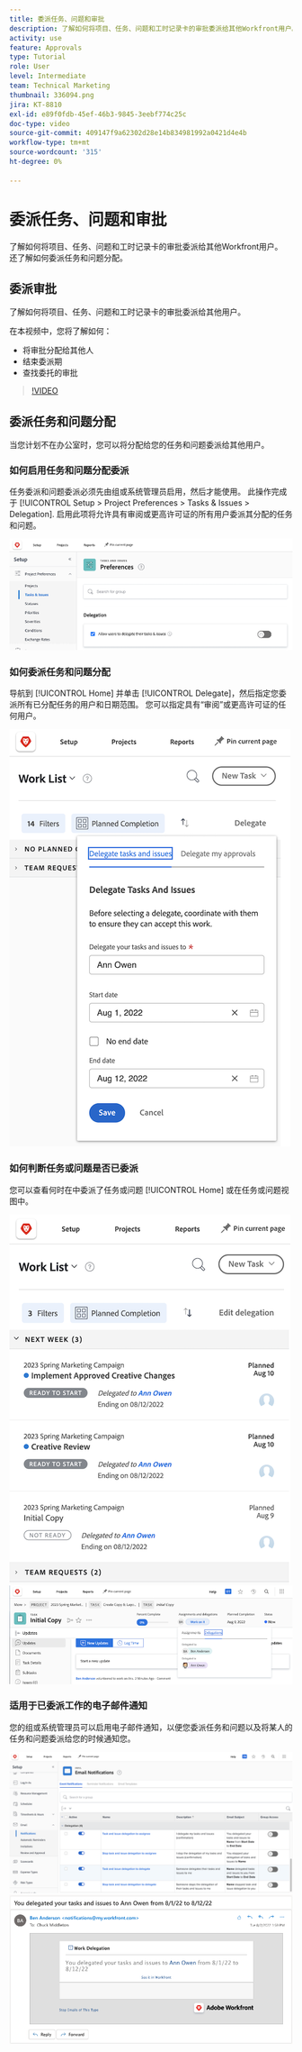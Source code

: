 ```yaml
---
title: 委派任务、问题和审批
description: 了解如何将项目、任务、问题和工时记录卡的审批委派给其他Workfront用户。 还了解如何委派任务和问题分配。
activity: use
feature: Approvals
type: Tutorial
role: User
level: Intermediate
team: Technical Marketing
thumbnail: 336094.png
jira: KT-8810
exl-id: e89f0fdb-45ef-46b3-9845-3eebf774c25c
doc-type: video
source-git-commit: 409147f9a62302d28e14b834981992a0421d4e4b
workflow-type: tm+mt
source-wordcount: '315'
ht-degree: 0%

---
```


# 委派任务、问题和审批

了解如何将项目、任务、问题和工时记录卡的审批委派给其他Workfront用户。 还了解如何委派任务和问题分配。

## 委派审批

了解如何将项目、任务、问题和工时记录卡的审批委派给其他用户。

在本视频中，您将了解如何：

* 将审批分配给其他人
* 结束委派期
* 查找委托的审批

>[!VIDEO](https://video.tv.adobe.com/v/336094/?quality=12&learn=on)

<!---
learn more URLS
Delegate approval request
--->

## 委派任务和问题分配

当您计划不在办公室时，您可以将分配给您的任务和问题委派给其他用户。

### 如何启用任务和问题分配委派

任务委派和问题委派必须先由组或系统管理员启用，然后才能使用。 此操作完成于 [!UICONTROL Setup > Project Preferences > Tasks & Issues > Delegation]. 启用此项将允许具有审阅或更高许可证的所有用户委派其分配的任务和问题。

![屏幕快照显示 [!UICONTROL Setup] 委派首选项](assets/delegation-1.png)

### 如何委派任务和问题分配

导航到 [!UICONTROL Home] 并单击 [!UICONTROL Delegate]，然后指定您委派所有已分配任务的用户和日期范围。 您可以指定具有“审阅”或更高许可证的任何用户。

![显示委派选项卡的屏幕快照 [!UICONTROL Home]](assets/delegation-2.png)

### 如何判断任务或问题是否已委派

您可以查看何时在中委派了任务或问题 [!UICONTROL Home] 或在任务或问题视图中。

![显示委派任务分配的屏幕快照 [!UICONTROL Home]](assets/delegation-4.png)
![在任务视图中显示已委派任务分配的屏幕快照](assets/delegation-3.png)

### 适用于已委派工作的电子邮件通知

您的组或系统管理员可以启用电子邮件通知，以便您委派任务和问题以及将某人的任务和问题委派给您的时候通知您。

![屏幕快照显示 [!UICONTROL Setup] 用于委派的电子邮件通知选项](assets/delegation-5.png)
![显示工作委派电子邮件的屏幕快照](assets/delegation-6.png)
